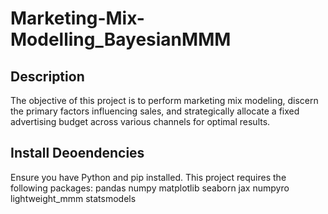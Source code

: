 # Marketing-Mix-Modelling_BayesianMMM
## Description
The objective of this project is to perform marketing mix modeling, discern the primary factors influencing sales, and strategically allocate a fixed advertising budget across various channels for optimal results.
## Install Deoendencies
Ensure you have Python and pip installed. This project requires the following packages:
pandas
numpy
matplotlib
seaborn
jax
numpyro
lightweight_mmm
statsmodels
